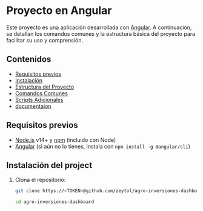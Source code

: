 # Proyecto en Angular

Este proyecto es una aplicación desarrollada con [Angular](https://angular.io/). A continuación, se detallan los comandos comunes y la estructura básica del proyecto para facilitar su uso y comprensión.

## Contenidos

- [Requisitos previos](#)
- [Instalación](#)
- [Estructura del Proyecto](#)
- [Comandos Comunes](#)
- [Scripts Adicionales](#)
- [ documentaion](#)

## Requisitos previos

- [Node.js](https://nodejs.org/) v14+ y [npm](https://www.npmjs.com/) (incluido con Node)
- [Angular](https://angular.dev/installation) (si aún no lo tienes, instala con `npm install -g @angular/cli`)

## Instalación del project

1. Clona el repositorio:

   ```bash
   git clone https://<TOKEN>@github.com/zeytol/agro-inversiones-dashboard.git

   ```

   ```bash
   cd agro-inversiones-dashboard

   ```
